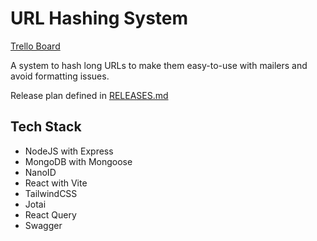 # URL Hashing System
[Trello Board](https://trello.com/invite/b/Menl9lh4/f92f996827d20c5b46e6925e73d5f4a0/url-hashing-system)

A system to hash long URLs to make them easy-to-use with mailers and avoid formatting issues.

Release plan defined in [RELEASES.md](./RELEASES.md)

## Tech Stack

- NodeJS with Express
- MongoDB with Mongoose
- NanoID
- React with Vite
- TailwindCSS
- Jotai
- React Query
- Swagger